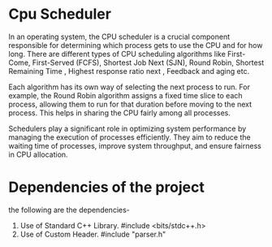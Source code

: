 # Cpu Scheduler
In an operating system, the CPU scheduler is a crucial component responsible for determining which process gets to use the CPU and for how long. There are different types of CPU scheduling algorithms like First-Come, First-Served (FCFS), Shortest Job Next (SJN), Round Robin, Shortest Remaining Time , Highest response ratio next , Feedback and aging etc.

Each algorithm has its own way of selecting the next process to run. For example, the Round Robin algorithm assigns a fixed time slice to each process, allowing them to run for that duration before moving to the next process. This helps in sharing the CPU fairly among all processes.

Schedulers play a significant role in optimizing system performance by managing the execution of processes efficiently. They aim to reduce the waiting time of processes, improve system throughput, and ensure fairness in CPU allocation. 
# Dependencies of the project
the following are the dependencies-
1) Use of Standard C++ Library.
   #include <bits/stdc++.h>
2) Use of Custom Header.
   #include "parser.h"
